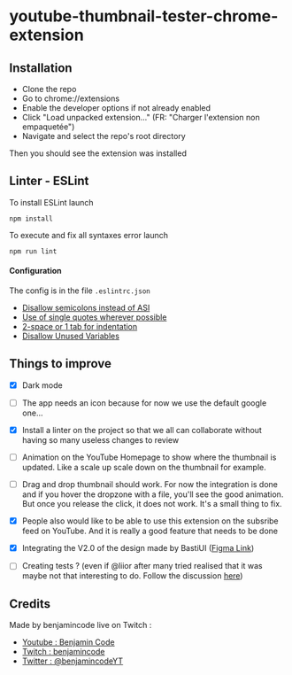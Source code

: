 # youtube-thumbnail-tester-chrome-extension

## Installation
- Clone the repo
- Go to chrome://extensions
- Enable the developer options if not already enabled
- Click "Load unpacked extension..." (FR: "Charger l'extension non empaquetée")
- Navigate and select the repo's root directory


Then you should see the extension was installed

## Linter - ESLint

To install ESLint launch 

```
npm install
```

To execute and fix all syntaxes error launch

```
npm run lint
```

#### Configuration

The config is in the file ``.eslintrc.json``

- [Disallow semicolons instead of ASI](https://eslint.org/docs/rules/semi)
- [Use of single quotes wherever possible](https://eslint.org/docs/rules/quotes)
- [2-space or 1 tab for indentation](https://eslint.org/docs/rules/indent)
- [Disallow Unused Variables](https://eslint.org/docs/rules/no-unused-vars)

## Things to improve
- [x] Dark mode
- [ ] The app needs an icon because for now we use the default google one...
- [x] Install a linter on the project so that we all can collaborate without having so many useless changes to review
- [ ] Animation on the YouTube Homepage to show where the thumbnail is updated. Like a scale up scale down on the thumbnail for example.
- [ ] Drag and drop thumbnail should work. For now the integration is done and if you hover the dropzone with a file, you'll see the good animation. But once you release the click, it does not work. It's a small thing to fix.
- [x] People also would like to be able to use this extension on the subsribe feed on YouTube. And it is really a good feature that needs to be done
- [x] Integrating the V2.0 of the design made by BastiUI ([Figma Link](https://www.figma.com/file/lceF92oVJ4QRAbnfddO5FL/BastiUi-%E2%80%A2-PrevYou?node-id=116%3A56))
- [ ] Creating tests ? (even if @liior after many tried realised that it was maybe not that interesting to do. Follow the discussion [here](https://twitter.com/LiiorC/status/1378610942498508802))


## Credits
Made by benjamincode live on Twitch :
- [Youtube : Benjamin Code](https://www.youtube.com/channel/UCLOAPb7ATQUs_nDs9ViLcMw)
- [Twitch : benjamincode](https://www.twitch.tv/benjamincode)
- [Twitter : @benjamincodeYT](https://twitter.com/benjamincodeYT)
